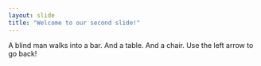 ```yaml
---
layout: slide
title: "Welcome to our second slide!"
---
```

A blind man walks into a bar. And a table. And a chair.
Use the left arrow to go back!

